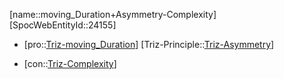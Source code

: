 ﻿---
type: TrizContradiction
aliases:
- moving_Duration+Asymmetry-Complexity
license: CC BY-SA 4.0
copyright: https://github.com/SpocWeb
IsDeleted: false
IsReadOnly: false
Confidential: public
tags: 
- Triz/Contradiction
---
[name::moving_Duration+Asymmetry-Complexity]
[SpocWebEntityId::24155]
+ [pro::[Triz-moving_Duration](tech/Triz/Parameter/Triz-moving_Duration.md)]
[Triz-Principle::[Triz-Asymmetry](tech/Triz/Principle/Triz-Asymmetry.md)]
- [con::[Triz-Complexity](tech/Triz/Parameter/Triz-Complexity.md)]

